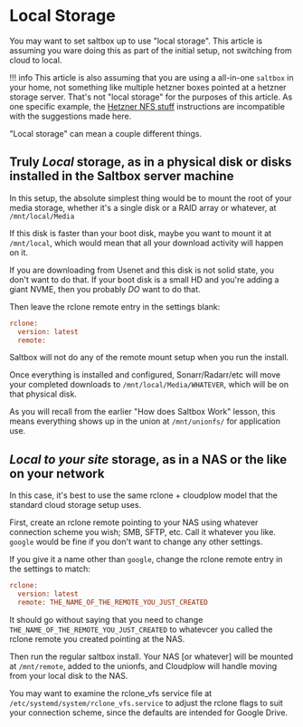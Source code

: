 # Local Storage

You may want to set saltbox up to use "local storage".  This article is assuming you ware doing this as part of the initial setup, not switching from cloud to local.

!!! info
    This article is also assuming that you are using a all-in-one `saltbox` in your home, not something like multiple hetzner boxes pointed at a hetzner storage server.  That's not "local storage" for the purposes of this article.  As one specific example, the [Hetzner NFS stuff](../apps/hetzner_nfs.md) instructions are incompatible with the suggestions made here.

"Local storage" can mean a couple different things.

## Truly *Local* storage, as in a physical disk or disks installed in the Saltbox server machine

In this setup, the absolute simplest thing would be to mount the root of your media storage, whether it's a single disk or a RAID array or whatever, at `/mnt/local/Media`

If this disk is faster than your boot disk, maybe you want to mount it at `/mnt/local`, which would mean that all your download activity will happen on it.  

If you are downloading from Usenet and this disk is not solid state, you don't want to do that.  If your boot disk is a small HD and you're adding a giant NVME, then you probably _DO_ want to do that.

Then leave the rclone remote entry in the settings blank:

```ini
rclone:
  version: latest 
  remote: 
```

Saltbox will not do any of the remote mount setup when you run the install.

Once everything is installed and configured, Sonarr/Radarr/etc will move your completed downloads to `/mnt/local/Media/WHATEVER`, which will be on that physical disk.

As you will recall from the earlier "How does Saltbox Work" lesson, this means everything shows up in the union at `/mnt/unionfs/` for application use.

## *Local to your site* storage, as in a NAS or the like on your network

In this case, it's best to use the same rclone + cloudplow model that the standard cloud storage setup uses.

First, create an rclone remote pointing to your NAS using whatever connection scheme you wish; SMB, SFTP, etc.  Call it whatever you like.  `google` would be fine if you don't want to change any other settings.

If you give it a name other than `google`, change the rclone remote entry in the settings to match:

```ini
rclone:
  version: latest 
  remote: THE_NAME_OF_THE_REMOTE_YOU_JUST_CREATED
```
It should go without saying that you need to change `THE_NAME_OF_THE_REMOTE_YOU_JUST_CREATED` to whatevcer you called the rclone remote you created pointing at the NAS.

Then run the regular saltbox install.  Your NAS [or whatever] will be mounted at `/mnt/remote`, added to the unionfs, and Cloudplow will handle moving from your local disk to the NAS.

You may want to examine the rclone_vfs service file at `/etc/systemd/system/rclone_vfs.service` to adjust the rclone flags to suit your connection scheme, since the defaults are intended for Google Drive.
